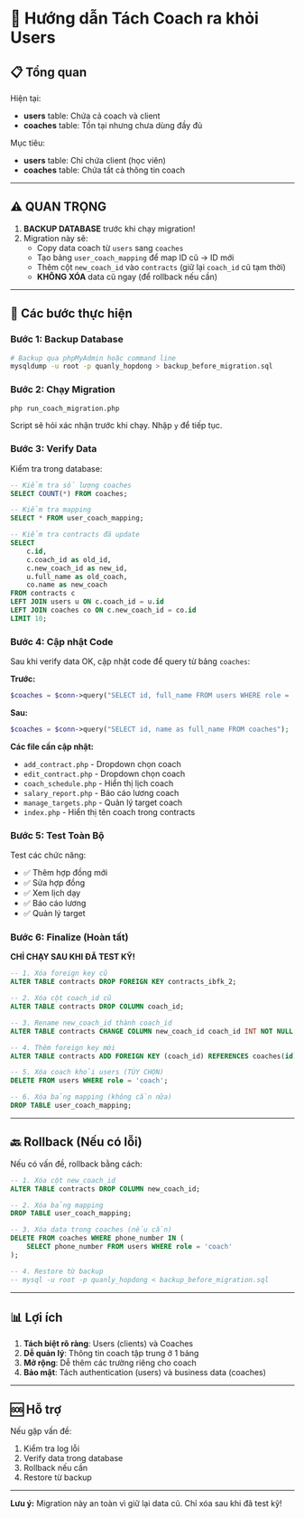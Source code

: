 # 🔄 Hướng dẫn Tách Coach ra khỏi Users

## 📋 Tổng quan

Hiện tại:
- **users** table: Chứa cả coach và client
- **coaches** table: Tồn tại nhưng chưa dùng đầy đủ

Mục tiêu:
- **users** table: Chỉ chứa client (học viên)
- **coaches** table: Chứa tất cả thông tin coach

---

## ⚠️ QUAN TRỌNG

1. **BACKUP DATABASE** trước khi chạy migration!
2. Migration này sẽ:
   - Copy data coach từ `users` sang `coaches`
   - Tạo bảng `user_coach_mapping` để map ID cũ → ID mới
   - Thêm cột `new_coach_id` vào `contracts` (giữ lại `coach_id` cũ tạm thời)
   - **KHÔNG XÓA** data cũ ngay (để rollback nếu cần)

---

## 🚀 Các bước thực hiện

### Bước 1: Backup Database

```bash
# Backup qua phpMyAdmin hoặc command line
mysqldump -u root -p quanly_hopdong > backup_before_migration.sql
```

### Bước 2: Chạy Migration

```bash
php run_coach_migration.php
```

Script sẽ hỏi xác nhận trước khi chạy. Nhập `y` để tiếp tục.

### Bước 3: Verify Data

Kiểm tra trong database:

```sql
-- Kiểm tra số lượng coaches
SELECT COUNT(*) FROM coaches;

-- Kiểm tra mapping
SELECT * FROM user_coach_mapping;

-- Kiểm tra contracts đã update
SELECT 
    c.id, 
    c.coach_id as old_id, 
    c.new_coach_id as new_id,
    u.full_name as old_coach,
    co.name as new_coach
FROM contracts c
LEFT JOIN users u ON c.coach_id = u.id
LEFT JOIN coaches co ON c.new_coach_id = co.id
LIMIT 10;
```

### Bước 4: Cập nhật Code

Sau khi verify data OK, cập nhật code để query từ bảng `coaches`:

**Trước:**
```php
$coaches = $conn->query("SELECT id, full_name FROM users WHERE role = 'coach'");
```

**Sau:**
```php
$coaches = $conn->query("SELECT id, name as full_name FROM coaches");
```

**Các file cần cập nhật:**
- `add_contract.php` - Dropdown chọn coach
- `edit_contract.php` - Dropdown chọn coach
- `coach_schedule.php` - Hiển thị lịch coach
- `salary_report.php` - Báo cáo lương coach
- `manage_targets.php` - Quản lý target coach
- `index.php` - Hiển thị tên coach trong contracts

### Bước 5: Test Toàn Bộ

Test các chức năng:
- ✅ Thêm hợp đồng mới
- ✅ Sửa hợp đồng
- ✅ Xem lịch dạy
- ✅ Báo cáo lương
- ✅ Quản lý target

### Bước 6: Finalize (Hoàn tất)

**CHỈ CHẠY SAU KHI ĐÃ TEST KỸ!**

```sql
-- 1. Xóa foreign key cũ
ALTER TABLE contracts DROP FOREIGN KEY contracts_ibfk_2;

-- 2. Xóa cột coach_id cũ
ALTER TABLE contracts DROP COLUMN coach_id;

-- 3. Rename new_coach_id thành coach_id
ALTER TABLE contracts CHANGE COLUMN new_coach_id coach_id INT NOT NULL;

-- 4. Thêm foreign key mới
ALTER TABLE contracts ADD FOREIGN KEY (coach_id) REFERENCES coaches(id);

-- 5. Xóa coach khỏi users (TÙY CHỌN)
DELETE FROM users WHERE role = 'coach';

-- 6. Xóa bảng mapping (không cần nữa)
DROP TABLE user_coach_mapping;
```

---

## 🔙 Rollback (Nếu có lỗi)

Nếu có vấn đề, rollback bằng cách:

```sql
-- 1. Xóa cột new_coach_id
ALTER TABLE contracts DROP COLUMN new_coach_id;

-- 2. Xóa bảng mapping
DROP TABLE user_coach_mapping;

-- 3. Xóa data trong coaches (nếu cần)
DELETE FROM coaches WHERE phone_number IN (
    SELECT phone_number FROM users WHERE role = 'coach'
);

-- 4. Restore từ backup
-- mysql -u root -p quanly_hopdong < backup_before_migration.sql
```

---

## 📊 Lợi ích

1. **Tách biệt rõ ràng**: Users (clients) và Coaches
2. **Dễ quản lý**: Thông tin coach tập trung ở 1 bảng
3. **Mở rộng**: Dễ thêm các trường riêng cho coach
4. **Bảo mật**: Tách authentication (users) và business data (coaches)

---

## 🆘 Hỗ trợ

Nếu gặp vấn đề:
1. Kiểm tra log lỗi
2. Verify data trong database
3. Rollback nếu cần
4. Restore từ backup

---

**Lưu ý:** Migration này an toàn vì giữ lại data cũ. Chỉ xóa sau khi đã test kỹ!

